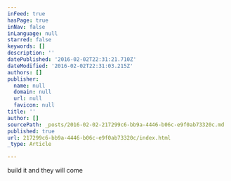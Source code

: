 ```yaml
---
inFeed: true
hasPage: true
inNav: false
inLanguage: null
starred: false
keywords: []
description: ''
datePublished: '2016-02-02T22:31:21.710Z'
dateModified: '2016-02-02T22:31:03.215Z'
authors: []
publisher:
  name: null
  domain: null
  url: null
  favicon: null
title: ''
author: []
sourcePath: _posts/2016-02-02-217299c6-bb9a-4446-b06c-e9f0ab73320c.md
published: true
url: 217299c6-bb9a-4446-b06c-e9f0ab73320c/index.html
_type: Article

---
```

build it and they will come